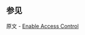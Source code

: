 ## 参见

原文 - [Enable Access Control]( https://docs.mongodb.com/manual/tutorial/enable-authentication/ )

